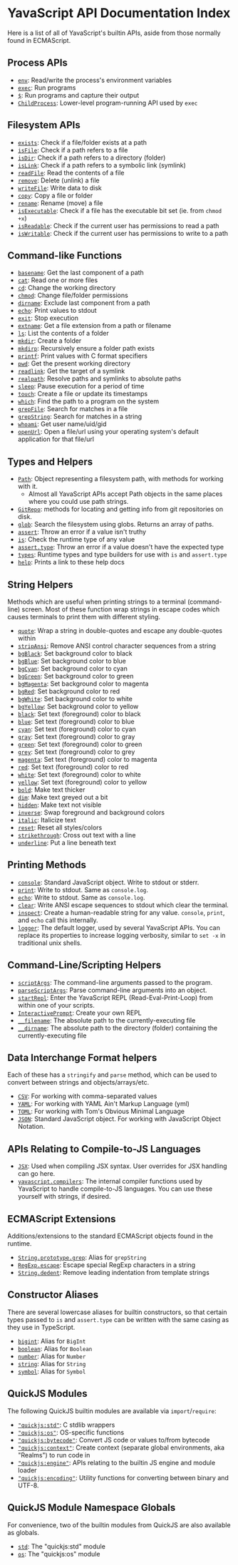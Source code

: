 # YavaScript API Documentation Index

Here is a list of all of YavaScript's builtin APIs, aside from those normally found in ECMAScript.

## Process APIs

- [`env`]: Read/write the process's environment variables
- [`exec`]: Run programs
- [`$`]: Run programs and capture their output
- [`ChildProcess`]: Lower-level program-running API used by `exec`

## Filesystem APIs

- [`exists`]: Check if a file/folder exists at a path
- [`isFile`]: Check if a path refers to a file
- [`isDir`]: Check if a path refers to a directory (folder)
- [`isLink`]: Check if a path refers to a symbolic link (symlink)
- [`readFile`]: Read the contents of a file
- [`remove`]: Delete (unlink) a file
- [`writeFile`]: Write data to disk
- [`copy`]: Copy a file or folder
- [`rename`]: Rename (move) a file
- [`isExecutable`]: Check if a file has the executable bit set (ie. from `chmod +x`)
- [`isReadable`]: Check if the current user has permissions to read a path
- [`isWritable`]: Check if the current user has permissions to write to a path

## Command-like Functions

- [`basename`]: Get the last component of a path
- [`cat`]: Read one or more files
- [`cd`]: Change the working directory
- [`chmod`]: Change file/folder permissions
- [`dirname`]: Exclude last component from a path
- [`echo`]: Print values to stdout
- [`exit`]: Stop execution
- [`extname`]: Get a file extension from a path or filename
- [`ls`]: List the contents of a folder
- [`mkdir`]: Create a folder
- [`mkdirp`]: Recursively ensure a folder path exists
- [`printf`]: Print values with C format specifiers
- [`pwd`]: Get the present working directory
- [`readlink`]: Get the target of a symlink
- [`realpath`]: Resolve paths and symlinks to absolute paths
- [`sleep`]: Pause execution for a period of time
- [`touch`]: Create a file or update its timestamps
- [`which`]: Find the path to a program on the system
- [`grepFile`]: Search for matches in a file
- [`grepString`]: Search for matches in a string
- [`whoami`]: Get user name/uid/gid
- [`openUrl`]: Open a file/url using your operating system's default application for that file/url

## Types and Helpers

- [`Path`]: Object representing a filesystem path, with methods for working with it.
  - Almost all YavaScript APIs accept Path objects in the same places where you could use path strings.
- [`GitRepo`]: methods for locating and getting info from git repositories on disk.
- [`glob`]: Search the filesystem using globs. Returns an array of paths.
- [`assert`]: Throw an error if a value isn't truthy
- [`is`]: Check the runtime type of any value
- [`assert.type`]: Throw an error if a value doesn't have the expected type
- [`types`]: Runtime types and type builders for use with `is` and `assert.type`
- [`help`]: Prints a link to these help docs

## String Helpers

Methods which are useful when printing strings to a terminal (command-line) screen. Most of these function wrap strings in escape codes which causes terminals to print them with different styling.

- [`quote`]: Wrap a string in double-quotes and escape any double-quotes within
- [`stripAnsi`]: Remove ANSI control character sequences from a string
- [`bgBlack`]: Set background color to black
- [`bgBlue`]: Set background color to blue
- [`bgCyan`]: Set background color to cyan
- [`bgGreen`]: Set background color to green
- [`bgMagenta`]: Set background color to magenta
- [`bgRed`]: Set background color to red
- [`bgWhite`]: Set background color to white
- [`bgYellow`]: Set background color to yellow
- [`black`]: Set text (foreground) color to black
- [`blue`]: Set text (foreground) color to blue
- [`cyan`]: Set text (foreground) color to cyan
- [`gray`]: Set text (foreground) color to gray
- [`green`]: Set text (foreground) color to green
- [`grey`]: Set text (foreground) color to grey
- [`magenta`]: Set text (foreground) color to magenta
- [`red`]: Set text (foreground) color to red
- [`white`]: Set text (foreground) color to white
- [`yellow`]: Set text (foreground) color to yellow
- [`bold`]: Make text thicker
- [`dim`]: Make text greyed out a bit
- [`hidden`]: Make text not visible
- [`inverse`]: Swap foreground and background colors
- [`italic`]: Italicize text
- [`reset`]: Reset all styles/colors
- [`strikethrough`]: Cross out text with a line
- [`underline`]: Put a line beneath text

## Printing Methods

- [`console`]: Standard JavaScript object. Write to stdout or stderr.
- [`print`]: Write to stdout. Same as `console.log`.
- [`echo`]: Write to stdout. Same as `console.log`.
- [`clear`]: Write ANSI escape sequences to stdout which clear the terminal.
- [`inspect`]: Create a human-readable string for any value. `console`, `print`, and `echo` call this internally.
- [`logger`]: The default logger, used by several YavaScript APIs. You can replace its properties to increase logging verbosity, similar to `set -x` in traditional unix shells.

## Command-Line/Scripting Helpers

- [`scriptArgs`]: The command-line arguments passed to the program.
- [`parseScriptArgs`]: Parse command-line arguments into an object.
- [`startRepl`]: Enter the YavaScript REPL (Read-Eval-Print-Loop) from within one of your scripts.
- [`InteractivePrompt`]: Create your own REPL
- [`__filename`]: The absolute path to the currently-executing file
- [`__dirname`]: The absolute path to the directory (folder) containing the currently-executing file

## Data Interchange Format helpers

Each of these has a `stringify` and `parse` method, which can be used to convert between strings and objects/arrays/etc.

- [`CSV`]: For working with comma-separated values
- [`YAML`]: For working with YAML Ain't Markup Language (yml)
- [`TOML`]: For working with Tom's Obvious Minimal Language
- [`JSON`]: Standard JavaScript object. For working with JavaScript Object Notation.

## APIs Relating to Compile-to-JS Languages

- [`JSX`]: Used when compiling JSX syntax. User overrides for JSX handling can go here.
- [`yavascript.compilers`]: The internal compiler functions used by YavaScript to handle compile-to-JS languages. You can use these yourself with strings, if desired.

## ECMAScript Extensions

Additions/extensions to the standard ECMAScript objects found in the runtime.

- [`String.prototype.grep`]: Alias for `grepString`
- [`RegExp.escape`]: Escape special RegExp characters in a string
- [`String.dedent`]: Remove leading indentation from template strings

## Constructor Aliases

There are several lowercase aliases for builtin constructors, so that certain types passed to `is` and `assert.type` can be written with the same casing as they use in TypeScript.

- [`bigint`]: Alias for `BigInt`
- [`boolean`]: Alias for `Boolean`
- [`number`]: Alias for `Number`
- [`string`]: Alias for `String`
- [`symbol`]: Alias for `Symbol`

## QuickJS Modules

The following QuickJS builtin modules are available via `import`/`require`:

- [`"quickjs:std"`]: C stdlib wrappers
- [`"quickjs:os"`]: OS-specific functions
- [`"quickjs:bytecode"`]: Convert JS code or values to/from bytecode
- [`"quickjs:context"`]: Create context (separate global environments, aka "Realms") to run code in
- [`"quickjs:engine"`]: APIs relating to the builtin JS engine and module loader
- [`"quickjs:encoding"`]: Utility functions for converting between binary and UTF-8.

## QuickJS Module Namespace Globals

For convenience, two of the builtin modules from QuickJS are also available as globals.

- [`std`]: The "quickjs:std" module
- [`os`]: The "quickjs:os" module

[`env`]: /meta/generated-docs/env.md#env-object
[`exec`]: /meta/generated-docs/exec.md#exec-interface
[`$`]: /meta/generated-docs/exec.md#-function
[`ChildProcess`]: /meta/generated-docs/ChildProcess.md#childprocess-interface
[`exists`]: /meta/generated-docs/filesystem.md#exists-function
[`isFile`]: /meta/generated-docs/filesystem.md#isfile-function
[`isDir`]: /meta/generated-docs/filesystem.md#isdir-function
[`isLink`]: /meta/generated-docs/filesystem.md#islink-function
[`readFile`]: /meta/generated-docs/filesystem.md#readfile-function
[`remove`]: /meta/generated-docs/filesystem.md#remove-function
[`writeFile`]: /meta/generated-docs/filesystem.md#writefile-function
[`copy`]: /meta/generated-docs/filesystem.md#copy-function
[`rename`]: /meta/generated-docs/filesystem.md#rename-function
[`isExecutable`]: /meta/generated-docs/filesystem.md#isexecutable-function
[`isReadable`]: /meta/generated-docs/filesystem.md#isreadable-function
[`isWritable`]: /meta/generated-docs/filesystem.md#iswritable-function
[`basename`]: /meta/generated-docs/basename.md#basename-function
[`cat`]: /meta/generated-docs/cat.md#cat-function
[`cd`]: /meta/generated-docs/cd.md#cd-function
[`chmod`]: /meta/generated-docs/chmod.md#chmod-function
[`dirname`]: /meta/generated-docs/dirname.md#dirname-function
[`echo`]: /meta/generated-docs/echo.md#echo-value
[`exit`]: /meta/generated-docs/exit.md#exit-function
[`extname`]: /meta/generated-docs/extname.md#extname-function
[`ls`]: /meta/generated-docs/ls.md#ls-function
[`mkdir`]: /meta/generated-docs/mkdir.md#mkdir-function
[`mkdirp`]: /meta/generated-docs/mkdirp.md#mkdirp-function
[`printf`]: /meta/generated-docs/printf.md#printf-function
[`pwd`]: /meta/generated-docs/pwd.md#pwd-function
[`readlink`]: /meta/generated-docs/readlink.md#readlink-function
[`realpath`]: /meta/generated-docs/realpath.md#realpath-function
[`sleep`]: /meta/generated-docs/sleep.md#sleep-function
[`touch`]: /meta/generated-docs/touch.md#touch-function
[`which`]: /meta/generated-docs/which.md#which-function
[`grepFile`]: /meta/generated-docs/grep.md#grepfile-function
[`grepString`]: /meta/generated-docs/grep.md#grepstring-function
[`whoami`]: /meta/generated-docs/whoami.md#whoami-function
[`openUrl`]: /meta/generated-docs/open-url.md#openurl-function
[`Path`]: /meta/generated-docs/path.md#path-class
[`GitRepo`]: /meta/generated-docs/git-repo.md#gitrepo-class
[`glob`]: /meta/generated-docs/glob.md#glob-function
[`assert`]: /meta/generated-docs/assert.md
[`is`]: /meta/generated-docs/is.md#is-function
[`assert.type`]: /meta/generated-docs/assert.md#asserttype-function-property
[`types`]: /meta/generated-docs/types.md#types-object
[`help`]: /meta/generated-docs/help.md#help-function
[`quote`]: /meta/generated-docs/strings.md#quote-function
[`stripAnsi`]: /meta/generated-docs/strings.md#stripansi-function
[`bgBlack`]: /meta/generated-docs/strings.md#bgblack-function
[`bgBlue`]: /meta/generated-docs/strings.md#bgblue-function
[`bgCyan`]: /meta/generated-docs/strings.md#bgcyan-function
[`bgGreen`]: /meta/generated-docs/strings.md#bggreen-function
[`bgMagenta`]: /meta/generated-docs/strings.md#bgmagenta-function
[`bgRed`]: /meta/generated-docs/strings.md#bgred-function
[`bgWhite`]: /meta/generated-docs/strings.md#bgwhite-function
[`bgYellow`]: /meta/generated-docs/strings.md#bgyellow-function
[`black`]: /meta/generated-docs/strings.md#black-function
[`blue`]: /meta/generated-docs/strings.md#blue-function
[`cyan`]: /meta/generated-docs/strings.md#cyan-function
[`gray`]: /meta/generated-docs/strings.md#gray-function
[`green`]: /meta/generated-docs/strings.md#green-function
[`grey`]: /meta/generated-docs/strings.md#grey-function
[`magenta`]: /meta/generated-docs/strings.md#magenta-function
[`red`]: /meta/generated-docs/strings.md#red-function
[`white`]: /meta/generated-docs/strings.md#white-function
[`yellow`]: /meta/generated-docs/strings.md#yellow-function
[`bold`]: /meta/generated-docs/strings.md#bold-function
[`dim`]: /meta/generated-docs/strings.md#dim-function
[`hidden`]: /meta/generated-docs/strings.md#hidden-function
[`inverse`]: /meta/generated-docs/strings.md#inverse-function
[`italic`]: /meta/generated-docs/strings.md#italic-function
[`reset`]: /meta/generated-docs/strings.md#reset-function
[`strikethrough`]: /meta/generated-docs/strings.md#strikethrough-function
[`underline`]: /meta/generated-docs/strings.md#underline-function
[`console`]: /meta/generated-docs/console.md
[`print`]: /meta/generated-docs/print.md#print-function
[`clear`]: /meta/generated-docs/console.md#clear-function
[`inspect`]: /meta/generated-docs/inspect.md#inspect-inspectfunction
[`logger`]: /meta/generated-docs/logger.md#logger-object
[`scriptArgs`]: /meta/generated-docs/libc.md#scriptargs-value
[`parseScriptArgs`]: /meta/generated-docs/parse-script-args.md#parsescriptargs-function
[`startRepl`]: /meta/generated-docs/start-repl.md#startrepl-function
[`InteractivePrompt`]: /meta/generated-docs/interactive-prompt.md#interactiveprompt-interactivepromptconstructor
[`__filename`]: /meta/generated-docs/__filename-and-__dirname.md#__filename-string
[`__dirname`]: /meta/generated-docs/__filename-and-__dirname.md#__dirname-string
[`CSV`]: /meta/generated-docs/csv.md#csv-object
[`YAML`]: /meta/generated-docs/yaml.md#yaml-object
[`TOML`]: /meta/generated-docs/toml.md#toml-object
[`JSON`]: https://developer.mozilla.org/en-US/docs/Web/JavaScript/Reference/Global_Objects/JSON
[`JSX`]: /meta/generated-docs/jsx.md#jsx-namespace
[`yavascript.compilers`]: /meta/generated-docs/yavascript.md#yavascriptcompilers-object-property
[`String.prototype.grep`]: /meta/generated-docs/grep.md#stringgrep-function-property
[`RegExp.escape`]: /meta/generated-docs/regexp-escape.md#regexpconstructorescape-method
[`String.dedent`]: /meta/generated-docs/string-dedent.md#stringconstructordedent-function-property
[`bigint`]: /meta/generated-docs/others.md#bigint-bigintconstructor
[`boolean`]: /meta/generated-docs/others.md#boolean-booleanconstructor
[`number`]: /meta/generated-docs/others.md#number-numberconstructor
[`string`]: /meta/generated-docs/others.md#string-stringconstructor
[`symbol`]: /meta/generated-docs/others.md#symbol-symbolconstructor
[`std`]: /meta/generated-docs/libc.md#quickjsstd-namespace
[`os`]: /meta/generated-docs/libc.md#quickjsos-namespace
[`JSX.pragmaFrag`]: /meta/generated-docs/jsx.md#jsxpragmafrag-exported-string
[`logger.info`]: /meta/generated-docs/logger.md#loggerinfo-function-property
[`logger.trace`]: /meta/generated-docs/logger.md#loggertrace-function-property
[`types.coerce`]: /meta/generated-docs/types.md#typescoerce-function-property
[`types.JSX.Element`]: /meta/generated-docs/types.md#typesjsxelement-property
[`types.JSX.Fragment`]: /meta/generated-docs/types.md#typesjsxfragment-property
[`TypeValidator`]: /meta/generated-docs/types.md#typevalidator-type
[`JSX.pragma`]: /meta/generated-docs/jsx.md#jsxpragma-exported-string
[`setMainModule`]: /meta/generated-docs/engine.md#quickjsenginesetmainmodule-exported-function
[`setExitCode`]: /meta/generated-docs/libc.md#quickjsstdsetexitcode-exported-function
[`FILE.seek`]: /meta/generated-docs/libc.md#fileseek-method
[`FILE.setvbuf`]: /meta/generated-docs/libc.md#filesetvbuf-method
[`open`]: /meta/generated-docs/libc.md#quickjsosopen-exported-function
[`access`]: /meta/generated-docs/libc.md#quickjsosaccess-exported-function
[`R_OK`]: /meta/generated-docs/libc.md#quickjsosr_ok-exported-number
[`W_OK`]: /meta/generated-docs/libc.md#quickjsosw_ok-exported-number
[`X_OK`]: /meta/generated-docs/libc.md#quickjsosx_ok-exported-number
[`F_OK`]: /meta/generated-docs/libc.md#quickjsosf_ok-exported-number
[`require`]: /meta/generated-docs/modulesys.md#requirefunction-call-signature
[`compilers`]: /meta/generated-docs/modulesys.md#moduledelegatecompilers-object-property
[`searchExtensions`]: /meta/generated-docs/modulesys.md#moduledelegatesearchextensions-property
[`ModuleDelegate.searchExtensions`]: /meta/generated-docs/modulesys.md#moduledelegatesearchextensions-property
[`ModuleDelegate.resolve`]: /meta/generated-docs/modulesys.md#moduledelegateresolve-method
[`BigFloatEnv.expBitsMax`]: /meta/generated-docs/quickjs-extensions.md#bigfloatenvconstructorexpbitsmax-number-property
[`BigFloatEnv.prec`]: /meta/generated-docs/quickjs-extensions.md#bigfloatenvconstructorprec-getter
[`BigFloatEnv.expBits`]: /meta/generated-docs/quickjs-extensions.md#bigfloatenvconstructorexpbits-getter
[`BigFloatEnv.RNDN`]: /meta/generated-docs/quickjs-extensions.md#bigfloatenvconstructorrndn-bigfloatroundingmode-property
[`Math.LN2`]: https://developer.mozilla.org/en-US/docs/Web/JavaScript/Reference/Global_Objects/Math/LN2
[`Math.PI`]: https://developer.mozilla.org/en-US/docs/Web/JavaScript/Reference/Global_Objects/Math/PI
[`Number.MIN_VALUE`]: https://developer.mozilla.org/en-US/docs/Web/JavaScript/Reference/Global_Objects/Number/MIN_VALUE
[`Number.MAX_VALUE`]: https://developer.mozilla.org/en-US/docs/Web/JavaScript/Reference/Global_Objects/Number/MAX_VALUE
[`Number.EPSILON`]: https://developer.mozilla.org/en-US/docs/Web/JavaScript/Reference/Global_Objects/Number/EPSILON
[`BigFloatEnv.RNDNA`]: /meta/generated-docs/quickjs-extensions.md#bigfloatenvconstructorrndna-bigfloatroundingmode-property
[`console.log`]: /meta/generated-docs/console.md#consolelog-method
[`console.clear`]: /meta/generated-docs/console.md#consoleclear-method
[`console.info`]: /meta/generated-docs/console.md#consoleinfo-method
[`console.error`]: /meta/generated-docs/console.md#consoleerror-method
[`console.warn`]: /meta/generated-docs/console.md#consolewarn-method
[`BaseExecOptions`]: /meta/generated-docs/exec.md#baseexecoptions-type
[`Path.normalize`]: /meta/generated-docs/path.md#pathnormalize-static-method
[`Path.OS_PROGRAM_EXTENSIONS`]: /meta/generated-docs/path.md#pathos_program_extensions-static-property
[`GrepMatchDetail`]: /meta/generated-docs/grep.md#grepmatchdetail-interface
[`ParseScriptArgsResult`]: /meta/generated-docs/parse-script-args.md#parsescriptargsresult-interface
[`Path.prototype.replace`]: /meta/generated-docs/path.md#pathprototypereplace-method
[`Path.prototype.replaceAll`]: /meta/generated-docs/path.md#pathprototypereplaceall-method
[`Path.prototype.replaceLast`]: /meta/generated-docs/path.md#pathprototypereplacelast-method
[`Path.prototype.equals`]: /meta/generated-docs/path.md#pathprototypeequals-method
[`Path.prototype.hasEqualSegments`]: /meta/generated-docs/path.md#pathprototypehasequalsegments-method
[`PathRelativeToOptions`]: /meta/generated-docs/path.md#pathrelativetooptions-interface
[`ExtnameOptions`]: /meta/generated-docs/extname.md#extnameoptions-interface
[`Path.prototype.relativeTo`]: /meta/generated-docs/path.md#pathprototyperelativeto-method
[`Path.prototype.extname`]: /meta/generated-docs/path.md#pathprototypeextname-method
[`getpwuid`]: /meta/generated-docs/libc.md#quickjsstdgetpwuid-exported-function
[`"quickjs:std"`]: /meta/generated-docs/libc.md#quickjsstd-namespace
[`"quickjs:os"`]: /meta/generated-docs/libc.md#quickjsos-namespace
[`"quickjs:bytecode"`]: /meta/generated-docs/bytecode.md#quickjsbytecode-namespace
[`"quickjs:context"`]: /meta/generated-docs/context.md#quickjscontext-namespace
[`"quickjs:encoding"`]: /meta/generated-docs/encoding.md#quickjsencoding-namespace
[`"quickjs:engine"`]: /meta/generated-docs/engine.md#quickjsengine-namespace

